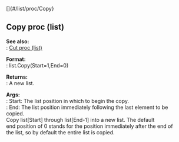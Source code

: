 []{#/list/proc/Copy}    
## Copy proc (list)    
**See also:**    
:   [Cut proc (list)](ref/list/proc/Cut)    
<!-- -->    
**Format:**    
:   list.Copy(Start=1,End=0)    
<!-- -->    
**Returns:**    
:   A new list.    
<!-- -->    
**Args:**    
:   Start: The list position in which to begin the copy.    
:   End: The list position immediately following the last element to be    
    copied.    
Copy list\[Start\] through list\[End-1\] into a new list. The default    
end position of 0 stands for the position immediately after the end of    
the list, so by default the entire list is copied.  